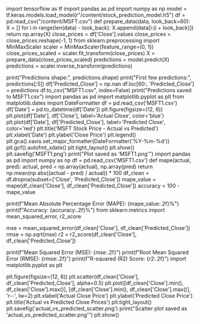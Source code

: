 import tensorflow as tf
import pandas as pd
import numpy as np
model = tf.keras.models.load_model(r"/content/stock_prediction_model.h5")
df = pd.read_csv("/content/MSFT.csv")
def prepare_data(data, look_back=60):
    X = []
    for i in range(len(data) - look_back):
        X.append(data[i:(i + look_back)])
    return np.array(X)
close_prices = df['Close'].values
close_prices = close_prices.reshape(-1, 1)
from sklearn.preprocessing import MinMaxScaler
scaler = MinMaxScaler(feature_range=(0, 1))
close_prices_scaled = scaler.fit_transform(close_prices)
X = prepare_data(close_prices_scaled)
predictions = model.predict(X)
predictions = scaler.inverse_transform(predictions)

print("Predictions shape:", predictions.shape)
print("First few predictions:", predictions[:5])
df['Predicted_Close'] = np.nan
df.loc[60:, 'Predicted_Close'] = predictions
df.to_csv("MSFT1.csv", index=False)
print("Predictions saved to MSFT1.csv")
import pandas as pd
import matplotlib.pyplot as plt
from matplotlib.dates import DateFormatter
df = pd.read_csv('MSFT1.csv')
df['Date'] = pd.to_datetime(df['Date'])
plt.figure(figsize=(12, 6))
plt.plot(df['Date'], df['Close'], label='Actual Close', color='blue')
plt.plot(df['Date'], df['Predicted_Close'], label='Predicted Close', color='red')
plt.title('MSFT Stock Price - Actual vs Predicted')
plt.xlabel('Date')
plt.ylabel('Close Price')
plt.legend()
plt.gca().xaxis.set_major_formatter(DateFormatter('%Y-%m-%d'))
plt.gcf().autofmt_xdate()
plt.tight_layout()
plt.show()
plt.savefig('MSFT1.png')
print("Plot saved as 'MSFT1.png'")
import pandas as pd
import numpy as np
df = pd.read_csv('MSFT1.csv')
def mape(actual, pred):
    actual, pred = np.array(actual), np.array(pred)
    return np.mean(np.abs((actual - pred) / actual)) * 100
df_clean = df.dropna(subset=['Close', 'Predicted_Close'])
mape_value = mape(df_clean['Close'], df_clean['Predicted_Close'])
accuracy = 100 - mape_value

print(f"Mean Absolute Percentage Error (MAPE): {mape_value:.2f}%")
print(f"Accuracy: {accuracy:.2f}%")
from sklearn.metrics import mean_squared_error, r2_score

mse = mean_squared_error(df_clean['Close'], df_clean['Predicted_Close'])
rmse = np.sqrt(mse)
r2 = r2_score(df_clean['Close'], df_clean['Predicted_Close'])

print(f"Mean Squared Error (MSE): {mse:.2f}")
print(f"Root Mean Squared Error (RMSE): {rmse:.2f}")
print(f"R-squared (R2) Score: {r2:.2f}")
import matplotlib.pyplot as plt

plt.figure(figsize=(12, 6))
plt.scatter(df_clean['Close'], df_clean['Predicted_Close'], alpha=0.5)
plt.plot([df_clean['Close'].min(), df_clean['Close'].max()],
         [df_clean['Close'].min(), df_clean['Close'].max()],
         'r--', lw=2)
plt.xlabel('Actual Close Price')
plt.ylabel('Predicted Close Price')
plt.title('Actual vs Predicted Close Prices')
plt.tight_layout()
plt.savefig('actual_vs_predicted_scatter.png')
print("Scatter plot saved as 'actual_vs_predicted_scatter.png'")
plt.show()
